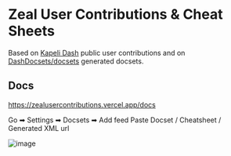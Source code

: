 # Zeal User Contributions & Cheat Sheets

Based on [Kapeli Dash](https://kapeli.com/dash) public user contributions and on [DashDocsets/docsets](https://github.com/DashDocsets/docsets) generated docsets.

## Docs

https://zealusercontributions.vercel.app/docs

Go ➡ Settings ➡ Docsets ➡ Add feed
Paste Docset / Cheatsheet / Generated XML url

![image](https://github.com/user-attachments/assets/3674204f-2cfa-48f0-b800-e69f6e7fac7d)
